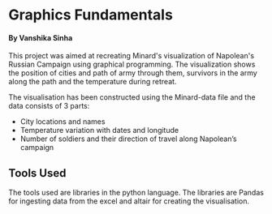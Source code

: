 # Graphics Fundamentals

#### By Vanshika Sinha

This project was aimed at recreating Minard's visualization of Napolean's Russian Campaign using graphical programming. The visualization shows the position of cities and path of army through them, survivors in the army along the path and the temperature during retreat. 

The visualisation has been constructed using the Minard-data file and the data consists of 3 parts:

* City locations and names
* Temperature variation with dates and longitude
* Number of soldiers and their direction of travel along Napolean’s campaign

## Tools Used

The tools used are libraries in the python language. The libraries are Pandas for ingesting data from the excel and altair for creating the visualisation.